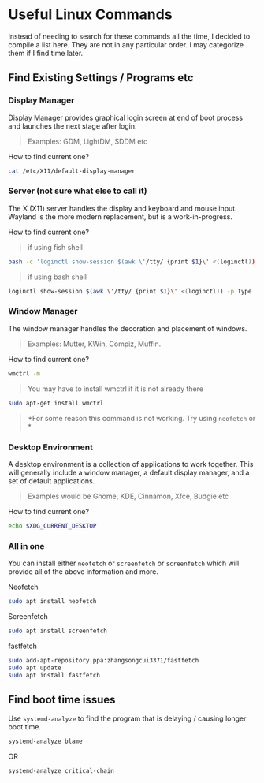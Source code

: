 # Useful Linux Commands
Instead of needing to search for these commands all the time, I decided to compile a list here. They are not in any particular order. I may categorize them if I find time later. 

## Find Existing Settings / Programs etc

### Display Manager
Display Manager provides graphical login screen at end of boot process and launches the next stage after login. 
> Examples: GDM, LightDM, SDDM etc

How to find current one?
``` sh
cat /etc/X11/default-display-manager
```

### Server (not sure what else to call it)
The X (X11) server handles the display and keyboard and mouse input. Wayland is the more modern replacement, but is a work-in-progress. 

How to find current one?
> if using fish shell
``` sh
bash -c 'loginctl show-session $(awk \'/tty/ {print $1}\' <(loginctl)) -p Type | awk -F= \'{print $2}\''
```
> if using bash shell
``` sh
loginctl show-session $(awk \'/tty/ {print $1}\' <(loginctl)) -p Type | awk -F= \'{print $2}\'
```
### Window Manager
The window manager handles the decoration and placement of windows. 
> Examples: Mutter, KWin, Compiz, Muffin.

How to find current one?
``` sh
wmctrl -m
```
> You may have to install wmctrl if it is not already there
``` sh
sudo apt-get install wmctrl
```
> *For some reason this command is not working. Try using `neofetch` or *

### Desktop Environment
A desktop environment is a collection of applications to work together. This will generally include a window manager, a default display manager, and a set of default applications. 
> Examples would be Gnome, KDE, Cinnamon, Xfce, Budgie etc

How to find current one?
``` sh
echo $XDG_CURRENT_DESKTOP
```

### All in one
You can install either `neofetch` or `screenfetch` or `screenfetch` which will provide all of the above information and more.

Neofetch
``` sh 
sudo apt install neofetch
```
Screenfetch
``` sh
sudo apt install screenfetch
```
fastfetch
``` sh
sudo add-apt-repository ppa:zhangsongcui3371/fastfetch
sudo apt update
sudo apt install fastfetch
```


## Find boot time issues
Use `systemd-analyze` to find the program that is delaying / causing longer boot time.

``` sh
systemd-analyze blame
```
OR
``` sh
systemd-analyze critical-chain
```

